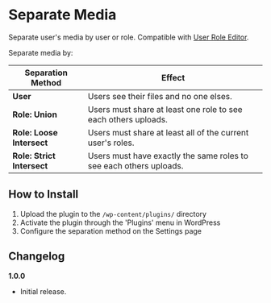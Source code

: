 # Separate Media

Separate user's media by user or role. Compatible with [User Role Editor](https://wordpress.org/plugins/user-role-editor/).

Separate media by:

Separation Method | Effect
----------------- | ------
**User** | Users see their files and no one elses.
**Role:  Union** | Users must share at least one role to see each others uploads.
**Role:  Loose Intersect** | Users must share at least all of the current user's roles. 
**Role:  Strict Intersect** | Users must have exactly the same roles to see each others uploads. 

## How to Install

1. Upload the plugin to the `/wp-content/plugins/` directory
1. Activate the plugin through the 'Plugins' menu in WordPress
1. Configure the separation method on the Settings page

## Changelog

**1.0.0**
* Initial release.
